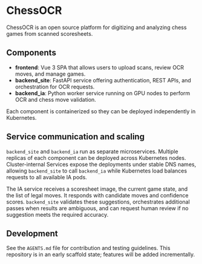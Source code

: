 # ChessOCR

ChessOCR is an open source platform for digitizing and analyzing chess games from scanned scoresheets.

## Components

- **frontend**: Vue 3 SPA that allows users to upload scans, review OCR moves, and manage games.
- **backend_site**: FastAPI service offering authentication, REST APIs, and orchestration for OCR requests.
- **backend_ia**: Python worker service running on GPU nodes to perform OCR and chess move validation.

Each component is containerized so they can be deployed independently in Kubernetes.

## Service communication and scaling

`backend_site` and `backend_ia` run as separate microservices. Multiple replicas of
each component can be deployed across Kubernetes nodes. Cluster-internal
Services expose the deployments under stable DNS names, allowing
`backend_site` to call `backend_ia` while Kubernetes load balances requests to
all available IA pods.

The IA service receives a scoresheet image, the current game state, and the
list of legal moves. It responds with candidate moves and confidence scores.
`backend_site` validates these suggestions, orchestrates additional passes when
results are ambiguous, and can request human review if no suggestion meets the
required accuracy.

## Development

See the `AGENTS.md` file for contribution and testing guidelines. This repository is in an early scaffold state; features will be added incrementally.

